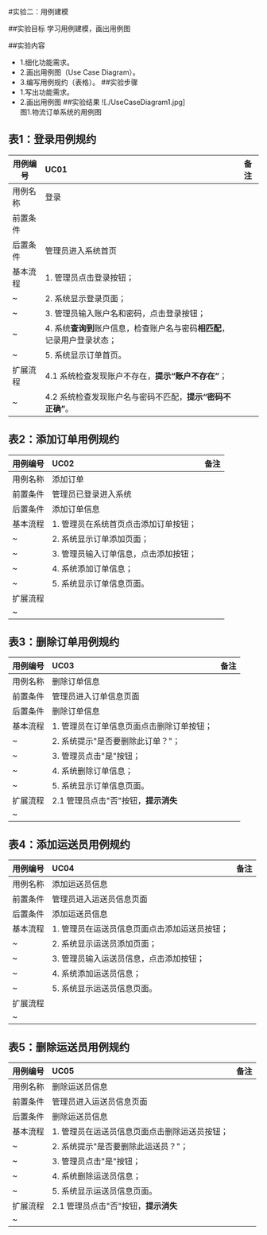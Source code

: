 #实验二：用例建模

##实验目标
学习用例建模，画出用例图

##实验内容
- 1.细化功能需求。
- 2.画出用例图（Use Case Diagram）。
- 3.编写用例规约（表格）。
##实验步骤
- 1.写出功能需求。
- 2.画出用例图
##实验结果
![./UseCaseDiagram1.jpg]
<br>图1.物流订单系统的用例图<br>
## 表1：登录用例规约  

用例编号  | UC01 | 备注  
-|:-|-  
用例名称  | 登录  |   
前置条件  |      |    
后置条件  | 管理员进入系统首页     |   
基本流程  | 1. 管理员点击登录按钮；  |   
~| 2. 系统显示登录页面；  |   
~| 3. 管理员输入账户名和密码，点击登录按钮；  |   
~| 4. 系统**查询到**账户信息，检查账户名与密码**相匹配**，记录用户登录状态；  |   
~| 5. 系统显示订单首页。  |  
扩展流程  | 4.1 系统检查发现账户不存在，**提示“账户不存在”**；  |  
~| 4.2 系统检查发现账户名与密码不匹配，**提示“密码不正确”**。  |  

## 表2：添加订单用例规约 

用例编号  | UC02 | 备注  
-|:-|-  
用例名称  | 添加订单  |   
前置条件  |管理员已登录进入系统|    
后置条件  | 添加订单信息 |   
基本流程  | 1. 管理员在系统首页点击添加订单按钮；  |   
~| 2. 系统显示订单添加页面；  |   
~| 3. 管理员输入订单信息，点击添加按钮；  |   
~| 4. 系统添加订单信息；  |   
~| 5. 系统显示订单信息页面。  |  
扩展流程  |   |  
~|  |  

## 表3：删除订单用例规约 

用例编号  | UC03 | 备注  
-|:-|-  
用例名称  | 删除订单信息  |   
前置条件  |管理员进入订单信息页面|    
后置条件  | 删除订单信息 |   
基本流程  | 1. 管理员在订单信息页面点击删除订单按钮；  |   
~| 2. 系统提示"是否要删除此订单？"；  |   
~| 3. 管理员点击"是"按钮；  |   
~| 4. 系统删除订单信息；  |   
~| 5. 系统显示订单信息页面。  |  
扩展流程  | 2.1 管理员点击"否"按钮，**提示消失** |  
~|  |  

## 表4：添加运送员用例规约 

用例编号  | UC04 | 备注  
-|:-|-  
用例名称  | 添加运送员信息  |   
前置条件  |管理员进入运送员信息页面|    
后置条件  | 添加运送员信息 |   
基本流程  | 1. 管理员在运送员信息页面点击添加运送员按钮；  |   
~| 2. 系统显示运送员添加页面；  |   
~| 3. 管理员输入运送员信息，点击添加按钮；  |   
~| 4. 系统添加运送员信息；  |   
~| 5. 系统显示运送员信息页面。  |  
扩展流程  |   |  
~|  |  

## 表5：删除运送员用例规约 

用例编号  | UC05 | 备注  
-|:-|-  
用例名称  | 删除运送员信息  |   
前置条件  |管理员进入运送员信息页面|    
后置条件  | 删除运送员信息 |   
基本流程  | 1. 管理员在运送员信息页面点击删除运送员按钮；  |   
~| 2. 系统提示"是否要删除此运送员？"；  |   
~| 3. 管理员点击"是"按钮；  |   
~| 4. 系统删除运送员信息；  |   
~| 5. 系统显示运送员信息页面。  |  
扩展流程  | 2.1 管理员点击"否"按钮，**提示消失** |  
~|  |  
